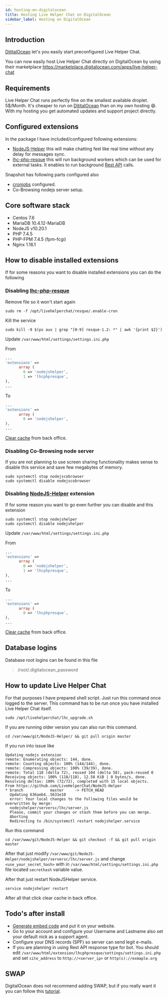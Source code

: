 ```yaml
---
id: hosting-on-digitalocean
title: Hosting Live Helper Chat on DigitalOcean
sidebar_label: Hosting on DigitalOcean
---
```


## Introduction

[DititalOcean](https://m.do.co/c/09c74421e3c2) let's you easily start preconfigured Live Helper Chat. 

You can now easily host Live Helper Chat directly on DigitalOcean by using their marketplace https://marketplace.digitalocean.com/apps/live-helper-chat

## Requirements

Live Helper Chat runs perfectly fine on the smallest available droplet. 5$/Month. It's cheaper to run on [DititalOcean](https://m.do.co/c/09c74421e3c2) than on my own hosting :smile:. With my hosting you get automated updates and support project directly.

## Configured extensions

In the package I have included/configured following extensions:

* [NodeJS-Helper](https://github.com/LiveHelperChat/NodeJS-Helper) this will make chatting feel like real time without any delay for messages sync.
* [lhc-php-resque](https://github.com/LiveHelperChat/lhc-php-resque) this will run background workers which can be used for external tasks. It enables to run background [Rest API](../bot/rest-api.md) calls.

Snapshot has following parts configured also

* [cronjobs](cronjob.md) configured.
* Co-Browsing nodejs server setup.

## Core software stack

* Centos 7.6
* MariaDB 10.4.12-MariaDB
* NodeJS v10.20.1
* PHP 7.4.5
* PHP-FPM 7.4.5 (fpm-fcgi)
* Nginx 1.16.1

## How to disable installed extensions

If for some reasons you want to disable installed extensions you can do the following

### Disabling [lhc-php-resque](https://github.com/LiveHelperChat/lhc-php-resque)

Remove file so it won't start again

```shell script
sudo rm -f /opt/livehelperchat/resque/.enable-cron
```

Kill the service

```shell script
sudo kill -9 $(ps aux | grep "[0-9] resque-1.2: *" | awk '{print $2}')
```

Update `/var/www/html/settings/settings.ini.php`

From
```php
...
'extensions' => 
      array (
        0 => 'nodejshelper',
        1 => 'lhcphpresque',
),
...
```

To
```php
...
'extensions' => 
      array (
        0 => 'nodejshelper',
),
...
```

[Clear cache](../system/clearing-cache.md) from back office.

### Disabling Co-Browsing node server 

If you are not planning to use screen sharing functionality makes sense to disable this service and save few megabytes of memory.

```shell script
sudo systemctl stop nodejscobrowser
sudo systemctl disable nodejscobrowser
```

### Disabling [NodeJS-Helper](https://github.com/LiveHelperChat/NodeJS-Helper) extension

If for some reason you want to go even further you can disable and this extension

```shell script
sudo systemctl stop nodejshelper
sudo systemctl disable nodejshelper
```

Update `/var/www/html/settings/settings.ini.php`

From
```php
...
'extensions' => 
      array (
        0 => 'nodejshelper',
        1 => 'lhcphpresque',
),
...
```

To
```php
...
'extensions' => 
      array (
        0 => 'lhcphpresque',
),
...
```

[Clear cache](../system/clearing-cache.md) from back office.

## Database logins

Database root logins can be found in this file

> /root/.digitalocean_password

## How to update Live Helper Chat

For that purposes I have prepared shell script. Just run this command once logged to the server. This command has to be run once you have installed Live Helper Chat itself.

```shell script
sudo /opt/livehelperchat/lhc_upgrade.sh
```

If you are running older version you can also run this command.

```shell script
cd /var/www/git/NodeJS-Helper/ && git pull origin master
```

If you run into issue like

```
Updating nodejs extension
remote: Enumerating objects: 144, done.
remote: Counting objects: 100% (144/144), done.
remote: Compressing objects: 100% (39/39), done.
remote: Total 118 (delta 72), reused 104 (delta 58), pack-reused 0
Receiving objects: 100% (118/118), 12.58 KiB | 0 bytes/s, done.
Resolving deltas: 100% (72/72), completed with 15 local objects.
From https://github.com/LiveHelperChat/NodeJS-Helper
* branch            master     -> FETCH_HEAD
  Updating 636aeb4..5631e10
  error: Your local changes to the following files would be overwritten by merge:
  nodejshelper/serversc/lhc/server.js
  Please, commit your changes or stash them before you can merge.
  Aborting
  Redirecting to /bin/systemctl restart nodejshelper.service
```

Run this command

```shell script
cd /var/www/git/NodeJS-Helper && git checkout -f && git pull origin master
```

After that just modify `/var/www/git/NodeJS-Helper/nodejshelper/serversc/lhc/server.js` and change `<use_your_secret_hash>` with in `/var/www/html/settings/settings.ini.php` file located `secrethash` variable value.

After that just restart NodeJSHelper service. 

```
service nodejshelper restart
```

After all that click clear cache in back office.

## Todo's after install

* [Generate embed code](integrating.md) and put it on your website.
* Go to your account and configure your Username and Lastname also set your default nick as a support agent.
* Configure your DNS records (SPF) so server can send legit e-mails.
* If you are planning in using Rest API response type for bot. You should edit `/var/www/html/extension/lhcphpresque/settings/settings.ini.php` and set `site_address` to `http://<server_ip>` or `http(s)://exmaple.org`

## SWAP

DigitalOcean does not recommend adding SWAP, but if you really want it you can follow this [tutorial](https://www.digitalocean.com/community/tutorials/how-to-add-swap-on-centos-7).


